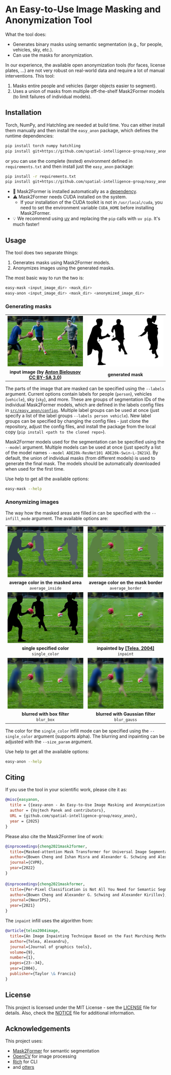 # An Easy-to-Use Image Masking and Anonymization Tool

What the tool does:
- Generates binary masks using semantic segmentation (e.g., for people, vehicles, sky, etc.).
- Can use the masks for anonymization.

In our experience, the available open anonymization tools (for faces, license plates, ...) are not very robust on real-world data and require a lot of manual interventions. This tool:
1. Masks entire people and vehicles (larger objects easier to segment).
2. Uses a union of masks from multiple off-the-shelf Mask2Former models (to limit failures of individual models).


## Installation

Torch, NumPy, and Hatchling are needed at build time. You can either install them manually and then install the `easy_anon` package, which defines the runtime dependencies:
```bash
pip install torch numpy hatchling
pip install git+https://github.com/spatial-intelligence-group/easy_anon.git --no-build-isolation
```
or you can use the complete (tested) environment defined in `requirements.txt` and then install just the `easy_anon` package:
```bash
pip install -r requirements.txt
pip install git+https://github.com/spatial-intelligence-group/easy_anon.git --no-build-isolation --no-deps
```

- :green_heart: Mask2Former is installed automatically as a [dependency](https://github.com/spatial-intelligence-group/mask2former_package).
- :warning: Mask2Former needs CUDA installed on the system.
    - If your installation of the CUDA toolkit is not in `/usr/local/cuda`, you need to set the environment variable `CUDA_HOME` before installing Mask2Former.
- :bulb: We recommend using [uv](https://docs.astral.sh/uv/) and replacing the `pip` calls with `uv pip`. It's much faster!


## Usage

The tool does two separate things:
1. Generates masks using Mask2Former models.
2. Anonymizes images using the generated masks.

The most basic way to run the two is:
```bash
easy-mask <input_image_dir> <mask_dir>
easy-anon <input_image_dir> <mask_dir> <anonymized_image_dir>
```


### Generating masks

|  |  |
|:-----------------------:|:-----------------------:|
| ![input image](docs/images/image.jpg) | ![generated mask](docs/images/mask.png) |
| **input image (by [Anton Bielousov](https://commons.wikimedia.org/wiki/File:Muggle_Quidditch_Game_in_Vancouver.jpg) [CC BY-SA 3.0](https://creativecommons.org/licenses/by-sa/3.0/deed.en))** | **generated mask** |

The parts of the image that are masked can be specified using the `--labels` argument. Current options contain labels for people (`person`), vehicles (`vehicle`), sky (`sky`), and more. These are groups of segmentation IDs of the individual Mask2Former models, which are defined in the labels config files in [`src/easy_anon/configs`](src/easy_anon/configs). Multiple label groups can be used at once (just specify a list of the label groups `--labels person vehicle`). New label groups can be specified by changing the config files - just clone the repository, adjust the config files, and install the package from the local copy (`pip install <path to the cloned repo>`).

Mask2Former models used for the segmentation can be specified using the `--model` argument. Multiple models can be used at once (just specify a list of the model names `--model ADE20k-ResNet101 ADE20k-Swin-L-IN21k`). By default, the union of individual masks (from different models) is used to generate the final mask. The models should be automatically downloaded when used for the first time.

Use help to get all the available options:
``` bash
easy-mask --help
```


### Anonymizing images

The way how the masked areas are filled in can be specified with the `--infill_mode` argument. The available options are:

|  |  |
|:-----------------------:|:-----------------------:|
| ![average_inside](docs/images/anon_average_inside.jpg) | ![average_border](docs/images/anon_average_border.jpg) |
| **average color in the masked area**<br>`average_inside` | **average color on the mask border**<br>`average_border` |
| ![single_color](docs/images/anon_single_color.jpg) | ![inpaint](docs/images/anon_inpaint.jpg) |
| **single specified color**<br>`single_color` | **inpainted by [\[Telea, 2004\]](https://doi.org/10.1080/10867651.2004.10487596)**<br>`inpaint` |
| ![blur_box](docs/images/anon_blur_box.jpg) | ![blur_gauss](docs/images/anon_blur_gauss.jpg) |
| **blurred with box filter**<br>`blur_box` | **blurred with Gaussian filter**<br>`blur_gauss` |

The color for the `single_color` infill mode can be specified using the `--single_color` argument (supports alpha). The blurring and inpainting can be adjusted with the `--size_param` argument.

Use help to get all the available options:
``` bash
easy-anon --help
```


## Citing

If you use the tool in your scientific work, please cite it as:

```BibTeX
@misc{easyanon,
  title = {{easy-anon - An Easy-to-Use Image Masking and Anonymization Tool}},
  author = {Vojtech Panek and contributors},
  URL = {github.com/spatial-intelligence-group/easy_anon},
  year = {2025}
}
```

Please also cite the Mask2Former line of work:

```BibTeX
@inproceedings{cheng2021mask2former,
  title={Masked-attention Mask Transformer for Universal Image Segmentation},
  author={Bowen Cheng and Ishan Misra and Alexander G. Schwing and Alexander Kirillov and Rohit Girdhar},
  journal={CVPR},
  year={2022}
}

@inproceedings{cheng2021maskformer,
  title={Per-Pixel Classification is Not All You Need for Semantic Segmentation},
  author={Bowen Cheng and Alexander G. Schwing and Alexander Kirillov},
  journal={NeurIPS},
  year={2021}
}
```

The `inpaint` infill uses the algorithm from:

```BibTeX
@article{telea2004image,
  title={An Image Inpainting Technique Based on the Fast Marching Method},
  author={Telea, Alexandru},
  journal={Journal of graphics tools},
  volume={9},
  number={1},
  pages={23--34},
  year={2004},
  publisher={Taylor \& Francis}
}
```

## License

This project is licensed under the MIT License - see the [LICENSE](LICENSE) file for details. Also, check the [NOTICE](NOTICE) file for additional information.


## Acknowledgements

This project uses:
- [Mask2Former](https://github.com/facebookresearch/Mask2Former) for semantic segmentation
- [OpenCV](https://opencv.org/) for image processing
- [Rich](https://github.com/Textualize/rich) for CLI
- and [otters](requirements.txt)